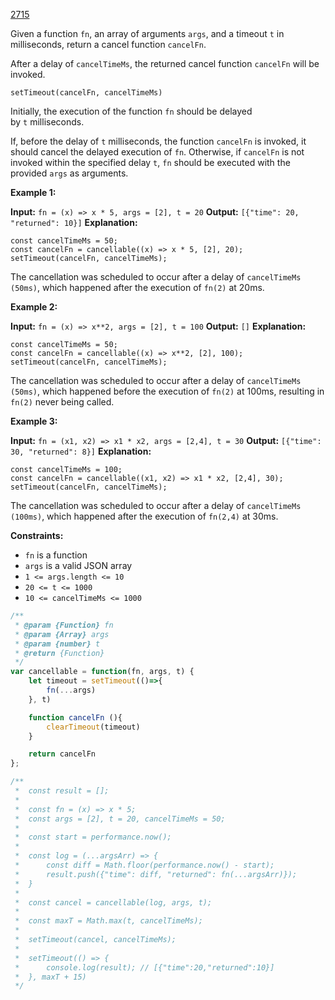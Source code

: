 [2715](https://leetcode.com/problems/timeout-cancellation)

Given a function `fn`, an array of arguments `args`, and a timeout `t` in milliseconds, return a cancel function `cancelFn`.

After a delay of `cancelTimeMs`, the returned cancel function `cancelFn` will be invoked.

`setTimeout(cancelFn, cancelTimeMs)`

Initially, the execution of the function `fn` should be delayed by `t` milliseconds.

If, before the delay of `t` milliseconds, the function `cancelFn` is invoked, it should cancel the delayed execution of `fn`. Otherwise, if `cancelFn` is not invoked within the specified delay `t`, `fn` should be executed with the provided `args` as arguments.

**Example 1:**

**Input:** `fn = (x) => x * 5, args = [2], t = 20`
**Output:** `[{"time": 20, "returned": 10}]`
**Explanation:** 
```
const cancelTimeMs = 50;
const cancelFn = cancellable((x) => x * 5, [2], 20);
setTimeout(cancelFn, cancelTimeMs);
```

The cancellation was scheduled to occur after a delay of `cancelTimeMs (50ms)`, which happened after the execution of `fn(2)` at 20ms.

**Example 2:**

**Input:** `fn = (x) => x**2, args = [2], t = 100`
**Output:** `[]`
**Explanation:** 
```
const cancelTimeMs = 50;
const cancelFn = cancellable((x) => x**2, [2], 100);
setTimeout(cancelFn, cancelTimeMs);
```

The cancellation was scheduled to occur after a delay of `cancelTimeMs (50ms)`, which happened before the execution of `fn(2)` at 100ms, resulting in `fn(2)` never being called.

**Example 3:**

**Input:** `fn = (x1, x2) => x1 * x2, args = [2,4], t = 30`
**Output:** `[{"time": 30, "returned": 8}]`
**Explanation:** 
```
const cancelTimeMs = 100;
const cancelFn = cancellable((x1, x2) => x1 * x2, [2,4], 30);
setTimeout(cancelFn, cancelTimeMs);
```

The cancellation was scheduled to occur after a delay of `cancelTimeMs (100ms)`, which happened after the execution of `fn(2,4)` at 30ms.

**Constraints:**

- `fn` is a function
- `args` is a valid JSON array
- `1 <= args.length <= 10`
- `20 <= t <= 1000`
- `10 <= cancelTimeMs <= 1000`

```js
/**
 * @param {Function} fn
 * @param {Array} args
 * @param {number} t
 * @return {Function}
 */
var cancellable = function(fn, args, t) {
    let timeout = setTimeout(()=>{
        fn(...args)
    }, t)

    function cancelFn (){
        clearTimeout(timeout)
    }

    return cancelFn
};

/**
 *  const result = [];
 *
 *  const fn = (x) => x * 5;
 *  const args = [2], t = 20, cancelTimeMs = 50;
 *
 *  const start = performance.now();
 *
 *  const log = (...argsArr) => {
 *      const diff = Math.floor(performance.now() - start);
 *      result.push({"time": diff, "returned": fn(...argsArr)});
 *  }
 *       
 *  const cancel = cancellable(log, args, t);
 *
 *  const maxT = Math.max(t, cancelTimeMs);
 *           
 *  setTimeout(cancel, cancelTimeMs);
 *
 *  setTimeout(() => {
 *      console.log(result); // [{"time":20,"returned":10}]
 *  }, maxT + 15)
 */
```